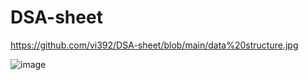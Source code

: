 # DSA-sheet

https://github.com/vi392/DSA-sheet/blob/main/data%20structure.jpg

![image](https://user-images.githubusercontent.com/54398492/163923922-f52c9ac5-1548-495e-b2fb-3f091b8a5033.png)
